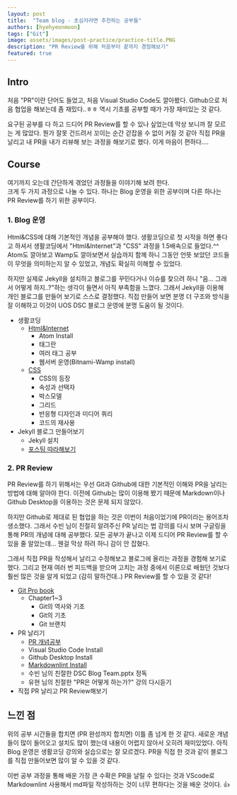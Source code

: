 ```yaml
---
layout: post
title:  "Team blog - 초심자라면 추천하는 공부들"
authors: [hyehyeonmoon]
tags: ["Git"]
image: assets/images/post-practice/practice-title.PNG
description: "PR Review를 위해 처음부터 끝까지 경험해보기"
featured: true
---
```


## Intro

 처음 "PR"이란 단어도 들었고, 처음 Visual Studio Code도 깔아봤다. Github으로 처음 협업을 해보는데 좀 재밌다..ㅎㅎ 역시 기초를 공부할 때가 가장 재미있는 것 같다.  

 요구된 공부를 다 하고 드디어 PR Review를 할 수 있나 싶었는데 막상 보니까 잘 모르는 게 많았다. 뭔가 잘못 건드려서 꼬이는 순간 걷잡을 수 없이 커질 것 같아 직접 PR을 날리고 내 PR을 내가 리뷰해 보는 과정을 해보기로 했다. 이게 마음이 편하다....

## Course

 여기까지 오는데 간단하게 겪었던 과정들을 이야기해 보려 한다.  
 크게 두 가지 과정으로 나눌 수 있다. 하나는 Blog 운영을 위한 공부이며 다른 하나는 PR Review를 하기 위한 공부이다.

### 1. Blog 운영

Html&CSS에 대해 기본적인 개념을 공부해야 했다. 생활코딩으로 첫 시작을 하면 좋다고 하셔서 생활코딩에서 "Html&Internet"과 "CSS" 과정을 1.5배속으로 들었다.^^ Atom도 깔아보고 Wamp도 깔아보면서 실습까지 함께 하니 그동안 언뜻 보았던 코드들이 무엇을 의미하는지 알 수 있었고, 개념도 확실히 이해할 수 있었다.  

하지만 실제로 Jekyll을 설치하고 블로그를 꾸민다거나 이슈를 찾으려 하니 "음... 그래서 어떻게 하지..?"하는 생각이 들면서 아직 부족함을 느꼈다. 그래서 Jekyll을 이용해 개인 블로그를 만들어 보기로 스스로 결정했다. 직접 만들어 보면 분명 더 구조와 방식을 잘 이해하고 이것이 UOS DSC 블로그 운영에 분명 도움이 될 것이다.

- 생활코딩
  - [Html&Internet](https://opentutorials.org/course/3084)
    - Atom Install
    - 태그란
    - 여러 태그 공부
    - 웹서버 운영(Bitnami-Wamp install)
  - [CSS](https://opentutorials.org/course/3086)
    - CSS의 등장
    - 속성과 선택자
    - 박스모델
    - 그리드
    - 반응형 디자인과 미디어 쿼리
    - 코드의 재사용
- Jekyll 블로그 만들어보기
  - Jekyll 설치
  - [포스팅 따라해보기](https://velog.io/@shg4821/%EA%B9%83%ED%97%88%EB%B8%8C-%EB%B8%94%EB%A1%9C%EA%B7%B8-%EB%A7%8C%EB%93%A4%EA%B8%B0-1)

### 2. PR Review

PR Review를 하기 위해서는 우선 Git과 Github에 대한 기본적인 이해와 PR을 날리는 방법에 대해 알아야 한다. 이전에 Github는 많이 이용해 봤기 때문에 Markdown이나 Github Desktop을 이용하는 것은 문제 되지 않았다.  

하지만 Github로 제대로 된 협업을 하는 것은 이번이 처음이었기에  PR이라는 용어조차 생소했다. 그래서 수빈 님이 친절히 알려주신 PR 날리는 법 강의를 다시 보며 구글링을 통해 PR의 개념에 대해 공부했다. 모든 공부가 끝나고 이제 드디어 PR Review를 할 수 있을 줄 알았는데... 웬걸 막상 하려 하니 감이 안 잡혔다.  

그래서 직접 PR을 작성해서 날리고 수정해보고 블로그에 올리는 과정을 경험해 보기로 했다. 그리고 현재 여러 번 피드백을 받으며 고치는 과정 중에서 이론으로 배웠던 것보다 훨씬 많은 것을 알게 되었고 (감히 말하건대..) PR Review를 할 수 있을 것 같다!

- [Git Pro book](https://git-scm.com/book/ko/v2)
  - Chapter1~3
    - Git의 역사와 기초
    - Git의 기초
    - Git 브랜치
- PR 날리기
  - [PR 개념공부]("https://wayhome25.github.io/git/2017/07/08/git-first-pull-request-story/)
  - Visual Studio Code Install
  - Github Desktop Install
  - [Markdownlint Install]("https://github.com/DSC-University-of-Seoul/2021-spring-web/blob/main/CONTRIBUTING.md)
  - 수빈 님의 친절한 DSC Blog Team.pptx 정독
  - 유현 님의 친절한 "PR은 어떻게 하는가?" 강의 다시듣기
- 직접 PR 날리고 PR Review해보기

## 느낀 점

위의 공부 시간들을 합치면 (PR 완성까지 합치면) 이틀 좀 넘게 한 것 같다. 새로운 개념들이 많이 들어오고 설치도 많이 했는데 내용이 어렵지 않아서 오히려 재미있었다. 아직 Blog 운영은 생활코딩 강의와 실습으로는 잘 모르겠다. PR을 직접 한 것과 같이 블로그를 직접 만들어보면 많이 알 수 있을 것 같다.  

이번 공부 과정을 통해 배운 가장 큰 수확은 PR을 날릴 수 있다는 것과 VScode로 Markdownlint 사용해서 md파일 작성하하는 것이 너무 편하다는 것을 배운 것이다. 👍
